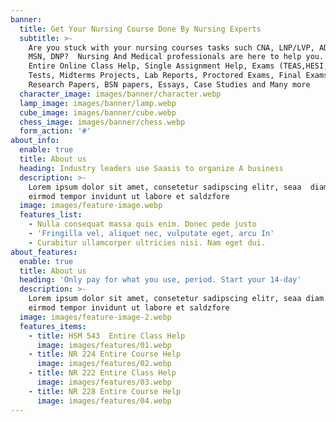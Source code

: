 ```yaml
---
banner:
  title: Get Your Nursing Course Done By Nursing Experts
  subtitle: >-
    Are you stuck with your nursing courses tasks such CNA, LNP/LVP, ADN, BSN,
    MSN, DNP?  Nursing And Medical professionals are here to help you.  We offer
    Entire Online Class Help, Single Assignment Help, Exams (TEAS,HESI, Quizzes,
    Tests, Midterms Projects, Lab Reports, Proctored Exams, Final Exams, 
    Research Papers, BSN papers, Essays, Case Studies and Many more
  character_image: images/banner/character.webp
  lamp_image: images/banner/lamp.webp
  cube_image: images/banner/cube.webp
  chess_image: images/banner/chess.webp
  form_action: '#'
about_info:
  enable: true
  title: About us
  heading: Industry leaders use Saasis to organize A business
  description: >-
    Lorem ipsum dolor sit amet, consetetur sadipscing elitr, seaa  diam nonumy
    eirmod tempor invidunt ut labore et saldzfore 
  image: images/feature-image.webp
  features_list:
    - Nulla consequat massa quis enim. Donec pede justo
    - 'Fringilla vel, aliquet nec, vulputate eget, arcu In'
    - Curabitur ullamcorper ultricies nisi. Nam eget dui.
about_features:
  enable: true
  title: About us
  heading: 'Only pay for what you use, period. Start your 14-day'
  description: >-
    Lorem ipsum dolor sit amet, consetetur sadipscing elitr, seaa diam nonumy
    eirmod tempor invidunt ut labore et saldzfore
  image: images/feature-image-2.webp
  features_items:
    - title: HSM 543  Entire Class Help
      image: images/features/01.webp
    - title: NR 224 Entire Course Help
      image: images/features/02.webp
    - title: NR 222 Entire Class Help
      image: images/features/03.webp
    - title: NR 228 Entire Course Help
      image: images/features/04.webp
---
```


